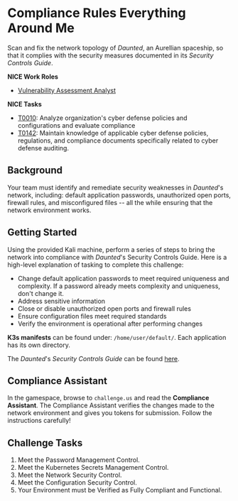 # Compliance Rules Everything Around Me

Scan and fix the network topology of *Daunted*, an Aurellian spaceship, so that it complies with the security measures documented in its *Security Controls Guide*. 

**NICE Work Roles**

- [Vulnerability Assessment Analyst](https://niccs.cisa.gov/workforce-development/nice-framework/)

**NICE Tasks**
- [T0010](https://niccs.cisa.gov/workforce-development/nice-framework/): Analyze organization's cyber defense policies and configurations and evaluate compliance 
- [T0142](https://niccs.cisa.gov/workforce-development/nice-framework/): Maintain knowledge of applicable cyber defense policies, regulations, and compliance documents specifically related to cyber defense auditing.

## Background

Your team must identify and remediate security weaknesses in *Daunted*'s network, including: default application passwords, unauthorized open ports, firewall rules, and misconfigured files -- all the while ensuring that the network environment works.

## Getting Started

Using the provided Kali machine, perform a series of steps to bring the network into compliance with *Daunted*'s Security Controls Guide. Here is a high-level explanation of tasking to complete this challenge: 

- Change default application passwords to meet required uniqueness and complexity. If a password already meets complexity and uniqueness, don't change it. 
- Address sensitive information
- Close or disable unauthorized open ports and firewall rules
- Ensure configuration files meet required standards
- Verify the environment is operational after performing changes

**K3s manifests** can be found under: `/home/user/default/`. Each application has its own directory. 

The *Daunted*'s *Security Controls Guide* can be found [here](./challenge/SecurityGuide.pdf). 

## Compliance Assistant

In the gamespace, browse to `challenge.us` and read the **Compliance Assistant**. The Compliance Assistant verifies the changes made to the network environment and gives you tokens for submission. Follow the instructions carefully!

## Challenge Tasks

1. Meet the Password Management Control.
2. Meet the Kubernetes Secrets Management Control.
3. Meet the Network Security Control.
4. Meet the Configuration Security Control.
5. Your Environment must be Verified as Fully Compliant and Functional.
